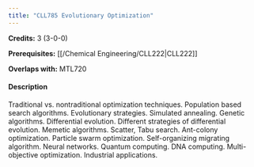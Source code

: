 ```yaml
---
title: "CLL785 Evolutionary Optimization"
---
```

**Credits:** 3 (3-0-0)

**Prerequisites:** [[/Chemical Engineering/CLL222|CLL222]]

**Overlaps with:** MTL720

#### Description
Traditional vs. nontraditional optimization techniques. Population based search algorithms. Evolutionary strategies. Simulated annealing. Genetic algorithms. Differential evolution. Different strategies of differential evolution. Memetic algorithms. Scatter, Tabu search. Ant-colony optimization. Particle swarm optimization. Self-organizing migrating algorithm. Neural networks. Quantum computing. DNA computing. Multi-objective optimization. Industrial applications.